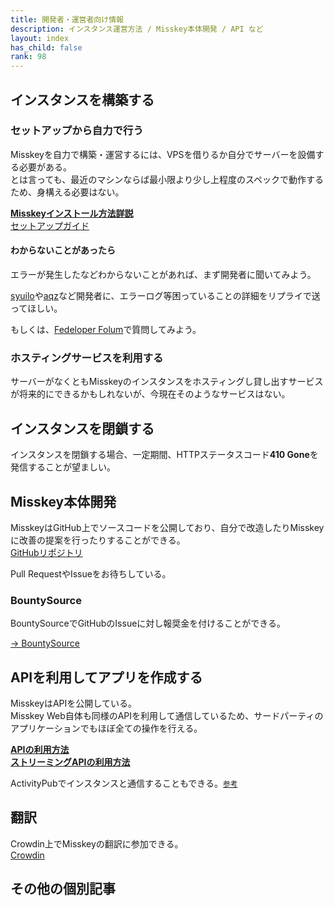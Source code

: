```yaml
---
title: 開発者・運営者向け情報
description: インスタンス運営方法 / Misskey本体開発 / API など
layout: index
has_child: false
rank: 98
---
```

## インスタンスを構築する
### セットアップから自力で行う
Misskeyを自力で構築・運営するには、VPSを借りるか自分でサーバーを設備する必要がある。  
とは言っても、最近のマシンならば最小限より少し上程度のスペックで動作するため、身構える必要はない。

[**Misskeyインストール方法詳説**](installation)  
[セットアップガイド](https://github.com/syuilo/misskey/blob/master/docs/setup.ja.md)

#### わからないことがあったら
エラーが発生したなどわからないことがあれば、まず開発者に聞いてみよう。

[syuilo](../culture/users/syuilo)や[aqz](../culture/users/aqz)など開発者に、エラーログ等困っていることの詳細をリプライで送ってほしい。

もしくは、[Fedeloper Folum](https://forum.fedeloper.jp/)で質問してみよう。

### ホスティングサービスを利用する
サーバーがなくともMisskeyのインスタンスをホスティングし貸し出すサービスが将来的にできるかもしれないが、今現在そのようなサービスはない。

## インスタンスを閉鎖する
インスタンスを閉鎖する場合、一定期間、HTTPステータスコード**410 Gone**を発信することが望ましい。

## Misskey本体開発
MisskeyはGitHub上でソースコードを公開しており、自分で改造したりMisskeyに改善の提案を行ったりすることができる。  
[GitHubリポジトリ](https://github.com/syuilo/misskey)

Pull RequestやIssueをお待ちしている。

### BountySource
BountySourceでGitHubのIssueに対し報奨金を付けることができる。

[→ BountySource](https://www.bountysource.com/teams/misskey)

## APIを利用してアプリを作成する
MisskeyはAPIを公開している。  
Misskey Web自体も同様のAPIを利用して通信しているため、サードパーティのアプリケーションでもほぼ全ての操作を行える。

[**APIの利用方法**](api)  
[**ストリーミングAPIの利用方法**](websocket)

ActivityPubでインスタンスと通信することもできる。[<small>参考</small>](https://argrath.ub32.org/slide/2019/0830/builderscon.html#/)

## 翻訳
Crowdin上でMisskeyの翻訳に参加できる。  
[Crowdin](https://crowdin.com/project/misskey)

## その他の個別記事
